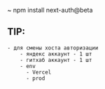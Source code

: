 ~ npm install next-auth@beta

## TIP:
    - для смены хоста авторизации
        - яндекс аккаунт - 1 шт
        - гитхаб аккаунт - 1 шт
        - env 
          - Vercel
          - prod